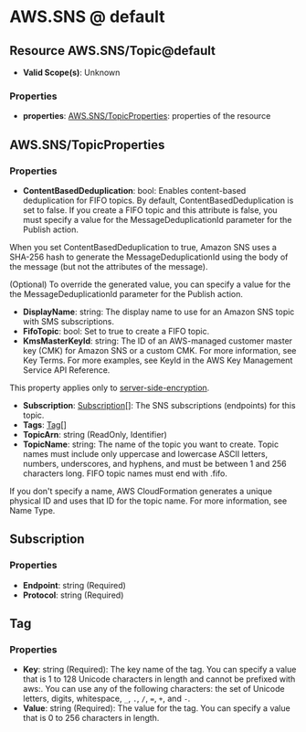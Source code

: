 # AWS.SNS @ default

## Resource AWS.SNS/Topic@default
* **Valid Scope(s)**: Unknown
### Properties
* **properties**: [AWS.SNS/TopicProperties](#awssnstopicproperties): properties of the resource

## AWS.SNS/TopicProperties
### Properties
* **ContentBasedDeduplication**: bool: Enables content-based deduplication for FIFO topics. By default, ContentBasedDeduplication is set to false. If you create a FIFO topic and this attribute is false, you must specify a value for the MessageDeduplicationId parameter for the Publish action.

When you set ContentBasedDeduplication to true, Amazon SNS uses a SHA-256 hash to generate the MessageDeduplicationId using the body of the message (but not the attributes of the message).

(Optional) To override the generated value, you can specify a value for the the MessageDeduplicationId parameter for the Publish action.


* **DisplayName**: string: The display name to use for an Amazon SNS topic with SMS subscriptions.
* **FifoTopic**: bool: Set to true to create a FIFO topic.
* **KmsMasterKeyId**: string: The ID of an AWS-managed customer master key (CMK) for Amazon SNS or a custom CMK. For more information, see Key Terms. For more examples, see KeyId in the AWS Key Management Service API Reference.

This property applies only to [server-side-encryption](https://docs.aws.amazon.com/sns/latest/dg/sns-server-side-encryption.html).
* **Subscription**: [Subscription](#subscription)[]: The SNS subscriptions (endpoints) for this topic.
* **Tags**: [Tag](#tag)[]
* **TopicArn**: string (ReadOnly, Identifier)
* **TopicName**: string: The name of the topic you want to create. Topic names must include only uppercase and lowercase ASCII letters, numbers, underscores, and hyphens, and must be between 1 and 256 characters long. FIFO topic names must end with .fifo.

If you don't specify a name, AWS CloudFormation generates a unique physical ID and uses that ID for the topic name. For more information, see Name Type.

## Subscription
### Properties
* **Endpoint**: string (Required)
* **Protocol**: string (Required)

## Tag
### Properties
* **Key**: string (Required): The key name of the tag. You can specify a value that is 1 to 128 Unicode characters in length and cannot be prefixed with aws:. You can use any of the following characters: the set of Unicode letters, digits, whitespace, `_`, `.`, `/`, `=`, `+`, and `-`.
* **Value**: string (Required): The value for the tag. You can specify a value that is 0 to 256 characters in length.

